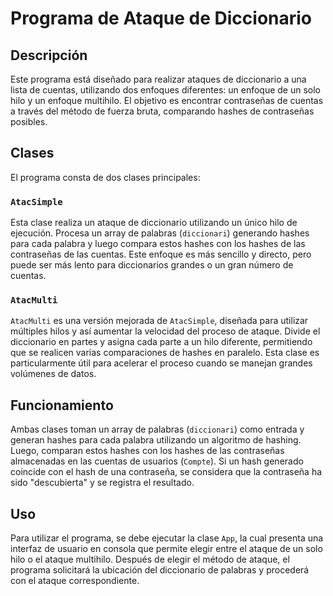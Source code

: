 # Programa de Ataque de Diccionario

## Descripción
Este programa está diseñado para realizar ataques de diccionario a una lista de cuentas, utilizando dos enfoques diferentes: un enfoque de un solo hilo y un enfoque multihilo. El objetivo es encontrar contraseñas de cuentas a través del método de fuerza bruta, comparando hashes de contraseñas posibles.

## Clases
El programa consta de dos clases principales:

### `AtacSimple`
Esta clase realiza un ataque de diccionario utilizando un único hilo de ejecución. Procesa un array de palabras (`diccionari`) generando hashes para cada palabra y luego compara estos hashes con los hashes de las contraseñas de las cuentas. Este enfoque es más sencillo y directo, pero puede ser más lento para diccionarios grandes o un gran número de cuentas.

### `AtacMulti`
`AtacMulti` es una versión mejorada de `AtacSimple`, diseñada para utilizar múltiples hilos y así aumentar la velocidad del proceso de ataque. Divide el diccionario en partes y asigna cada parte a un hilo diferente, permitiendo que se realicen varias comparaciones de hashes en paralelo. Esta clase es particularmente útil para acelerar el proceso cuando se manejan grandes volúmenes de datos.

## Funcionamiento
Ambas clases toman un array de palabras (`diccionari`) como entrada y generan hashes para cada palabra utilizando un algoritmo de hashing. Luego, comparan estos hashes con los hashes de las contraseñas almacenadas en las cuentas de usuarios (`Compte`). Si un hash generado coincide con el hash de una contraseña, se considera que la contraseña ha sido "descubierta" y se registra el resultado.

## Uso
Para utilizar el programa, se debe ejecutar la clase `App`, la cual presenta una interfaz de usuario en consola que permite elegir entre el ataque de un solo hilo o el ataque multihilo. Después de elegir el método de ataque, el programa solicitará la ubicación del diccionario de palabras y procederá con el ataque correspondiente.

